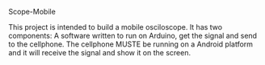 Scope-Mobile

This project is intended to build a mobile osciloscope. It has two components: A software written to run on Arduino, get the signal and send to the cellphone. The cellphone MUSTE be running on a Android platform and it will receive the signal and show it on the screen.
